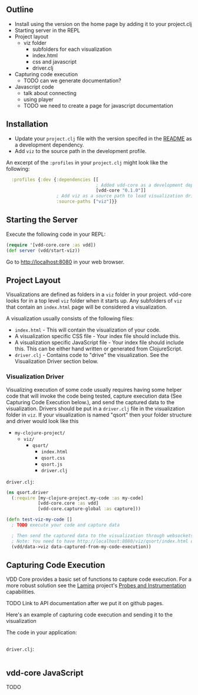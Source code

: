 ## Outline

  * Install using the version on the home page by adding it to your project.clj
  * Starting server in the REPL
  * Project layout
    * viz folder
      * subfolders for each visualization
      * index.html
      * css and javascript
      * driver.clj
  * Capturing code execution
    * TODO can we generate documentation?
  * Javascript code
    * talk about connecting
    * using player
    * TODO we need to create a page for javascript documentation

## Installation

  - Update your `project.clj` file with the version specifed in the [README](https://github.com/jasongilman/vdd-core) as a development dependency.
  - Add `viz` to the source path in the development profile.

An excerpt of the `:profiles` in your `project.clj` might look like the following:

```clojure
  :profiles {:dev {:dependencies [[ 
                                  ; Added vdd-core as a development dependency. Make sure to get latest version.
                                  [vdd-core "0.1.0"]]
                   ; Add viz as a source path to load visualization drivers
                   :source-paths ["viz"]}}
```


## Starting the Server

Execute the following code in your REPL:

```clojure
(require '[vdd-core.core :as vdd])
(def server (vdd/start-viz))
```

Go to [http://localhost:8080](http://localhost:8080) in your web browser.

## Project Layout

Visualizations are defined as folders in a `viz` folder in your project. vdd-core looks for in a top level `viz` folder when it starts up. Any subfolders of `viz` that contain an `index.html` page will be considered a visualization. 

A visualization usually consists of the following files:

  * `index.html` - This will contain the visualization of your code. 
  * A visualization specific CSS file - Your index file should include this.
  * A visualization specific JavaScript file - Your index file should include this. This can be either hand written or generated from ClojureScript.
  * `driver.clj` - Contains code to "drive" the visualization. See the Visualization Driver section below.

### Visualization Driver

Visualizing execution of some code usually requires having some helper code that will invoke the code being tested, capture execution data (See Capturing Code Execution below.), and send the captured data to the visualization. Drivers should be put in a `driver.clj` file in the visualization folder in `viz`. If your visualization is named "qsort" then your folder structure and driver would look like this

  * `my-clojure-project/`
    * `viz/`
      * `qsort/`
          * `index.html`
          * `qsort.css`
          * `qsort.js`
          * `driver.clj`


`driver.clj`:

```clojure
(ns qsort.driver
  (:require [my-clojure-project.my-code :as my-code]
            [vdd-core.core :as vdd]
            [vdd-core.capture-global :as capture]))

(defn test-viz-my-code []
  ; TODO execute your code and capture data

  ; Then send the captured data to the visualization through websockets.
  ; Note: You need to have http://localhost:8080/viz/qsort/index.html open in your browser before executing this.
  (vdd/data->viz data-captured-from-my-code-execution))            
```

## Capturing Code Execution

VDD Core provides a basic set of functions to capture code execution. For a more robust solution see the [Lamina](https://github.com/ztellman/lamina) project's [Probes and Instrumentation](https://github.com/ztellman/lamina/wiki/Probes-and-Instrumentation) capabilities.

TODO Link to API documentation after we put it on github pages.

Here's an example of capturing code execution and sending it to the visualization

The code in your application:
```clojure
```

`driver.clj`:
```clojure
```


## vdd-core JavaScript

TODO